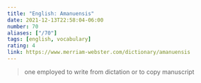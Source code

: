 ```yaml
---
title: "English: Amanuensis"
date: 2021-12-13T22:58:04-06:00
number: 70
aliases: ["/70"]
tags: [english, vocabulary]
rating: 4
link: https://www.merriam-webster.com/dictionary/amanuensis
---
```


> one employed to write from dictation or to copy manuscript
